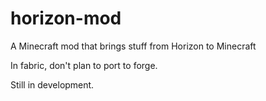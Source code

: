 # horizon-mod
A Minecraft mod that brings stuff from Horizon to Minecraft

In fabric, don't plan to port to forge.

Still in development.
